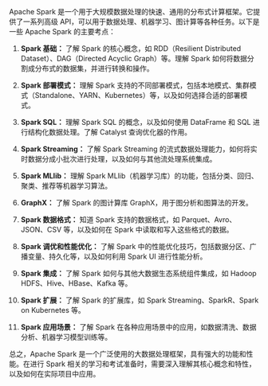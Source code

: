 Apache Spark 是一个用于大规模数据处理的快速、通用的分布式计算框架。它提供了一系列高级 API，可以用于数据处理、机器学习、图计算等各种任务。以下是一些 Apache Spark 的主要考点：

1. **Spark 基础：** 了解 Spark 的核心概念，如 RDD（Resilient Distributed Dataset）、DAG（Directed Acyclic Graph）等。理解 Spark 如何将数据分割成分布式的数据集，并进行转换和操作。

2. **Spark 部署模式：** 理解 Spark 支持的不同部署模式，包括本地模式、集群模式（Standalone、YARN、Kubernetes）等，以及如何选择合适的部署模式。

3. **Spark SQL：** 理解 Spark SQL 的概念，以及如何使用 DataFrame 和 SQL 进行结构化数据处理。了解 Catalyst 查询优化器的作用。

4. **Spark Streaming：** 了解 Spark Streaming 的流式数据处理能力，如何将实时数据分成小批次进行处理，以及如何与其他流处理系统集成。

5. **Spark MLlib：** 理解 Spark MLlib（机器学习库）的功能，包括分类、回归、聚类、推荐等机器学习算法。

6. **GraphX：** 了解 Spark 的图计算库 GraphX，用于图分析和图算法的开发。

7. **Spark 数据格式：** 知道 Spark 支持的数据格式，如 Parquet、Avro、JSON、CSV 等，以及如何在 Spark 中读取和写入这些格式的数据。

8. **Spark 调优和性能优化：** 了解 Spark 中的性能优化技巧，包括数据分区、广播变量、持久化等，以及如何利用 Spark UI 进行性能分析。

9. **Spark 集成：** 了解 Spark 如何与其他大数据生态系统组件集成，如 Hadoop HDFS、Hive、HBase、Kafka 等。

10. **Spark 扩展：** 了解 Spark 的扩展库，如 Spark Streaming、SparkR、Spark on Kubernetes 等。

11. **Spark 应用场景：** 了解 Spark 在各种应用场景中的应用，如数据清洗、数据分析、机器学习模型训练等。

总之，Apache Spark 是一个广泛使用的大数据处理框架，具有强大的功能和性能。在进行 Spark 相关的学习和考试准备时，需要深入理解其核心概念和特性，以及如何在实际项目中应用。